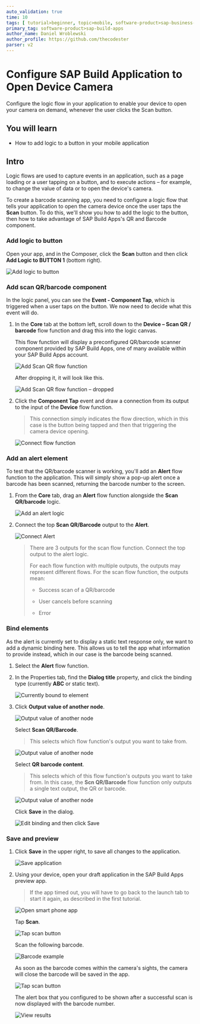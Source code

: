```yaml
---
auto_validation: true
time: 10
tags: [ tutorial>beginner, topic>mobile, software-product>sap-business-technology-platform]
primary_tag: software-product>sap-build-apps
author_name: Daniel Wroblewski
author_profile: https://github.com/thecodester
parser: v2
---
```

 

# Configure SAP Build Application to Open Device Camera
<!-- description --> Configure the logic flow in your application to enable your device to open your camera on demand, whenever the user clicks the Scan button.

## You will learn
  - How to add logic to a button in your mobile application


## Intro
Logic flows are used to capture events in an application, such as a page loading or a user tapping on a button, and to execute actions – for example, to change the value of data or to open the device's camera.

To create a barcode scanning app, you need to configure a logic flow that tells your application to open the camera device once the user taps the **Scan** button. To do this, we'll show you how to add the logic to the button, then how to take advantage of SAP Build Apps's QR and Barcode component.

### Add logic to button

Open your app, and in the Composer, click the **Scan** button and then click **Add Logic to BUTTON 1** (bottom right).

![Add logic to button](Add_logic.png)



### Add scan QR/barcode component

In the logic panel, you can see the **Event - Component Tap**, which is triggered when a user taps on the button. We now need to decide what this event will do.

1. In the **Core** tab at the bottom left, scroll down to the **Device – Scan QR / barcode** flow function and drag this into the logic canvas.

    This flow function will display a preconfigured QR/barcode scanner component provided by SAP Build Apps, one of many available within your SAP Build Apps account.  

    ![Add Scan QR flow function](ScanQR.png)

    After dropping it, it will look like this.

    ![Add Scan QR flow function – dropped](ScanQRa.png)


2. Click the **Component Tap** event and draw a connection from its output to the input of the **Device** flow function. 

    >This connection simply indicates the flow direction, which in this case is the button being tapped and then that triggering the camera device opening.

    ![Connect flow function](add_connector.png)



### Add an alert element

To test that the QR/barcode scanner is working, you'll add an **Alert** flow function to the application. This will simply show a pop-up alert once a barcode has been scanned, returning the barcode number to the screen.

1. From the **Core** tab, drag an **Alert** flow function alongside the **Scan QR/barcode** logic.

    ![Add an alert logic](add_alert.png)

2. Connect the top **Scan QR/Barcode** output to the **Alert**.

    ![Connect Alert](add_connector_alert.png)

    >There are 3 outputs for the scan flow function. Connect the top output to the alert logic.
    >
    >For each flow function with multiple outputs, the outputs may represent different flows. For the scan flow function, the outputs mean:
    >
    >- Success scan of a QR/barcode
    >
    >- User cancels before scanning
    >
    >- Error







### Bind elements 

As the alert is currently set to display a static text response only, we want to add a dynamic binding here. This allows us to tell the app what information to provide instead, which in our case is the barcode being scanned.

1. Select the **Alert** flow function.

2. In the Properties tab, find the **Dialog title** property, and click the binding type (currently **ABC** or static text).
    
    ![Currently bound to element](Currently_bound.png)

3. Click **Output value of another node**.

    ![Output value of another node](Output_value.png)

    Select **Scan QR/Barcode**.

    >This selects which flow function's output you want to take from.

    ![Output value of another node](Output_value2.png)

    Select **QR barcode content**.

    >This selects which of this flow function's outputs you want to take from. In this case, the **Scn QR/Barcode** flow function only outputs a single text output, the QR or barcode.

    ![Output value of another node](Output_value3.png)

    Click **Save** in the dialog.

    ![Edit binding and then click Save](Edit_binding.png)





### Save and preview

1. Click **Save** in the upper right, to save all changes to the application.

    ![Save application](Save_app.png)

2. Using your device, open your draft application in the SAP Build Apps preview app.

    >If the app timed out, you will have to go back to the launch tab to start it again, as described in the first tutorial.

    ![Open smart phone app](IMG_3953.PNG)

    Tap **Scan**.

    ![Tap scan button](iphoneapp2.png)

    Scan the following barcode.
   
    ![Barcode example](barcode.gif)
   
    As soon as the barcode comes within the camera's sights, the camera will close the barcode will be saved in the app.

    ![Tap scan button](iphoneapp2a.png)

    The alert box that you configured to be shown after a successful scan is now displayed with the barcode number.

    ![View results](iphoneapp3.png)
